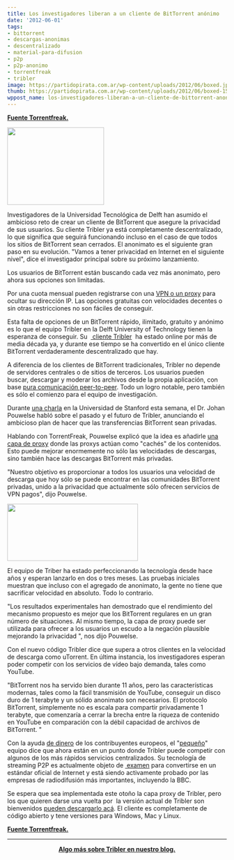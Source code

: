 ```yaml
---
title: Los investigadores liberan a un cliente de BitTorrent anónimo
date: '2012-06-01'
tags:
- bittorrent
- descargas-anonimas
- descentralizado
- material-para-difusion
- p2p
- p2p-anonimo
- torrentfreak
- tribler
image: https://partidopirata.com.ar/wp-content/uploads/2012/06/boxed.jpg
thumb: https://partidopirata.com.ar/wp-content/uploads/2012/06/boxed-150x150.jpg
wppost_name: los-investigadores-liberan-a-un-cliente-de-bittorrent-anonimo
---
```


<strong><a href="https://torrentfreak.com/researchers-anonymous-bittorrent-client-120601/" target="_blank">Fuente Torrentfreak.</a></strong>

<a href="https://partidopirata.com.ar/wp-content/uploads/2012/06/boxed.jpg"><img class="size-full wp-image-4598" title="boxed" src="https://partidopirata.com.ar/wp-content/uploads/2012/06/boxed.jpg" alt="" width="222" height="178" /></a>


Investigadores de la Universidad Tecnológica de Delft han asumido el ambicioso reto de crear un cliente de BitTorrent que asegure la privacidad de sus usuarios. Su cliente Tribler ya está completamente descentralizado, lo que significa que seguirá funcionando incluso en el caso de que todos los sitios de BitTorrent sean cerrados. El anonimato es el siguiente gran paso en su evolución. "Vamos a tener privacidad en Internet en el siguiente nivel", dice el investigador principal sobre su próximo lanzamiento.

Los usuarios de BitTorrent están buscando cada vez más anonimato, pero ahora sus opciones son limitadas.

Por una cuota mensual pueden registrarse con una <a href="http://torrentfreak.com/which-vpn-providers-really-take-anonymity-seriously-111007/">VPN o un proxy</a> para ocultar su dirección IP. Las opciones gratuitas con velocidades decentes o sin otras restricciones no son fáciles de conseguir.

Esta falta de opciones de un BitTorrent rápido, ilimitado, gratuito y anónimo es lo que el equipo Tribler en la Delft University of Technology tienen la esperanza de conseguir. Su  <a href="http://www.tribler.org/trac"> cliente Tribler</a>  ha estado online por más de media década ya, y durante ese tiempo se ha convertido en el único cliente BitTorrent verdaderamente descentralizado que hay.

A diferencia de los clientes de BitTorrent tradicionales, Tribler no depende de servidores centrales o de sitios de terceros. Los usuarios pueden buscar, descargar y moderar los archivos desde la propia aplicación, con base <a href="http://torrentfreak.com/tribler-makes-bittorrent-impossible-to-shut-down-120208/">pura comunicación peer-to-peer</a>. Todo un logro notable, pero también es sólo el comienzo para el equipo de investigación.

Durante <a href="http://stanford-online.stanford.edu/courses/ee380/120530-ee380-300.asx">una charla</a> en la Universidad de Stanford esta semana, el Dr. Johan Pouwelse habló sobre el pasado y el futuro de Tribler, anunciando el ambicioso plan de hacer que las transferencias BitTorrent sean privadas.

Hablando con TorrentFreak, Pouwelse explicó que la idea es añadirle <a href="http://www.scribd.com/doc/80675067/Privacy-Enhancing-Phd-Thesis">una capa de proxy</a> donde las proxys actúan como "cachés" de los contenidos. Esto puede mejorar enormemente no sólo las velocidades de descargas, sino también hace las descargas BitTorrent más privadas.

"Nuestro objetivo es proporcionar a todos los usuarios una velocidad de descarga que hoy sólo se puede encontrar en las comunidades BitTorrent privadas, unido a la privacidad que actualmente sólo ofrecen servicios de VPN pagos", dijo Pouwelse.

<a href="https://partidopirata.com.ar/wp-content/uploads/2012/06/proxy-tribler.jpg"><img class="size-medium wp-image-4599" title="proxy-tribler" src="https://partidopirata.com.ar/wp-content/uploads/2012/06/proxy-tribler-300x131.jpg" alt="" width="300" height="131" /></a>


El equipo de Triber ha estado perfeccionando la tecnología desde hace años y esperan lanzarlo en dos o tres meses. Las pruebas iniciales muestran que incluso con el agregado de anonimato, la gente no tiene que sacrificar velocidad en absoluto. Todo lo contrario.

"Los resultados experimentales han demostrado que el rendimiento del mecanismo propuesto es mejor que los BitTorrent regulares en un gran número de situaciones. Al mismo tiempo, la capa de proxy puede ser utilizada para ofrecer a los usuarios un escudo a la negación plausible mejorando la privacidad ", nos dijo Pouwelse.

Con el nuevo código Tribler dice que supera a otros clientes en la velocidad de descarga como uTorrent. En última instancia, los investigadores esperan poder competir con los servicios de vídeo bajo demanda, tales como YouTube.

"BitTorrent nos ha servido bien durante 11 años, pero las características modernas, tales como la fácil transmisión de YouTube, conseguir un disco duro de 1 terabyte y un sólido anonimato son necesarios. El protocolo BitTorrent, simplemente no es escala para compartir privadamente 1 terabyte, que comenzaría a cerrar la brecha entre la riqueza de contenido en YouTube en comparación con la débil capacidad de archivos de BitTorrent. "

Con la ayuda <a href="http://www.tribler.org/trac/wiki/background">de dinero</a> de los contribuyentes europeos, el "<a href="http://www.tribler.org/Jobs">pequeño</a>" equipo dice que ahora están en un punto donde Tribler puede competir con algunos de los más rápidos servicios centralizados. Su tecnología de streaming P2P es actualmente objeto de <a href="https://datatracker.ietf.org/doc/draft-ietf-ppsp-peer-protocol/"> examen</a> para convertirse en un estándar oficial de Internet y está siendo activamente probado por las empresas de radiodifusión más importantes, incluyendo la BBC.

Se espera que sea implementada este otoño la capa proxy de Tribler, pero los que quieren darse una vuelta por  la versión actual de Tribler son bienvenidos <a href="http://dl.tribler.org/">pueden descargarlo acá</a>. El cliente es completamente de código abierto y tene versiones para Windows, Mac y Linux.

<strong><a href="https://torrentfreak.com/researchers-anonymous-bittorrent-client-120601/" target="_blank">Fuente Torrentfreak.</a>
</strong>

<hr />
<p style="text-align: center;"><strong><a href="https://partidopirata.com.ar/3108/tribler-hace-imposible-cerrar-bittorrent">Algo más sobre Tribler en nuestro blog.</a></strong></p>
